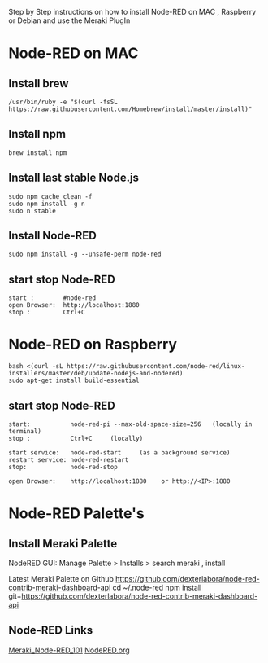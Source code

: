 Step by Step instructions on how to install Node-RED on MAC , Raspberry or Debian
and use the Meraki PlugIn

# Node-RED on MAC

## Install brew
    /usr/bin/ruby -e "$(curl -fsSL https://raw.githubusercontent.com/Homebrew/install/master/install)"

## Install npm
    brew install npm

## Install last stable Node.js
    sudo npm cache clean -f
    sudo npm install -g n
    sudo n stable


## Install Node-RED
    sudo npm install -g --unsafe-perm node-red


## start stop Node-RED
    start :        #node-red
    open Browser:  http://localhost:1880
    stop :         Ctrl+C 



# Node-RED on Raspberry
    bash <(curl -sL https://raw.githubusercontent.com/node-red/linux-installers/master/deb/update-nodejs-and-nodered)
    sudo apt-get install build-essential
    
## start stop Node-RED
    start:           node-red-pi --max-old-space-size=256   (locally in terminal)
    stop :           Ctrl+C     (locally)
    
    start service:   node-red-start     (as a background service)
    restart service: node-red-restart 
    stop:            node-red-stop
    
    open Browser:    http://localhost:1880    or http://<IP>:1880
    
    
    


# Node-RED Palette's

## Install Meraki Palette
NodeRED GUI:
  Manage Palette > Installs > search meraki , install

Latest Meraki Palette on Github
  https://github.com/dexterlabora/node-red-contrib-meraki-dashboard-api
  cd ~/.node-red
  npm install git+https://github.com/dexterlabora/node-red-contrib-meraki-dashboard-api


## Node-RED Links
[Meraki_Node-RED_101]
[NodeRED.org]




[Meraki_Node-RED_101]: <https://developer.cisco.com/docs/meraki-dashboard-api-node-red-node/>
[NodeRED.org]: <https://nodered.org/docs/getting-started/raspberrypi>

